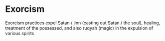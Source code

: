# Exorcism
Exorcism practices expel Satan / jinn (casting out Satan / the soul), healing, treatment of the possessed, and also ruqyah (magic) in the expulsion of various spirits
